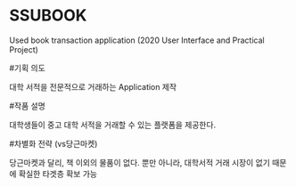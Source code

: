 # SSUBOOK
Used book transaction application (2020 User Interface and Practical Project)

#기획 의도

대학 서적을 전문적으로 거래하는 Application 제작

#작품 설명

대학생들이 중고 대학 서적을 거래할 수 있는 플랫폼을 제공한다.

#차별화 전략 (vs당근마켓)

당근마켓과 달리, 책 이외의 물품이 없다. 
뿐만 아니라, 대학서적 거래 시장이 없기 때문에 확실한 타겟층 확보 가능
